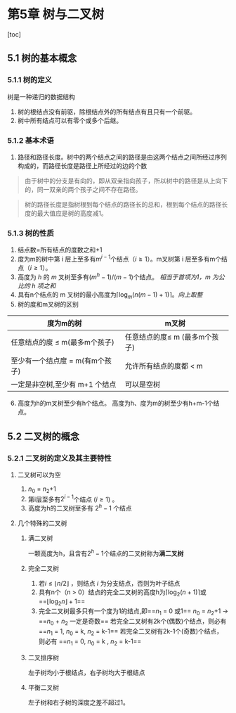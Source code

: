 # 第5章 树与二叉树

[toc]

## 5.1 树的基本概念

### 5.1.1 树的定义

树是一种递归的数据结构

1. 树的根结点没有前驱，除根结点外的所有结点有且只有一个前驱。
2. 树中所有结点可以有零个或多个后继。

### 5.1.2 基本术语

1. 路径和路径长度。树中的两个结点之间的路径是由这两个结点之间所经过序列构成的，而路径长度是路径上所经过的边的个数

> 由于树中的分支是有向的，即从双亲指向孩子，所以树中的路径是从上向下的，同一双亲的两个孩子之间不存在路径。

> 树的路径长度是指树根到每个结点的路径长的总和，根到每个结点的路径长度的最大值应是树的高度减1。

### 5.1.3 树的性质

1. 结点数=所有结点的度数之和+1
2. 度为m的树中第 i 层上至多有$m^{i-1}$个结点（$i\ge 1$）。m叉树第 i 层至多有m个结点（$i\ge 1$）。
3. 高度为 $h$ 的 $m$ 叉树至多有$(m^h-1)/(m-1)$个结点。  *相当于首项为1，m 为公比的 h 项之和*
4. 具有n个结点的 m 叉树的最小高度为$\lceil \log_m (n(m-1)+1) \rceil$。*向上取整*
5. 树的度和m叉树的区别

| 度为m的树                       | m叉树                         |
| ------------------------------- | ----------------------------- |
| 任意结点的度 ≤ m(最多m个孩子)   | 任意结点的度≤ m (最多m个孩子) |
| 至少有一个结点度 = m(有m个孩子) | 允许所有结点的度都 < m        |
| 一定是非空树,至少有 m+1 个结点  | 可以是空树                    |

6. 高度为h的m叉树至少有h个结点。
高度为h、度为m的树至少有h+m-1个结点。

## 5.2 二叉树的概念

### 5.2.1 二叉树的定义及其主要特性

1. 二叉树可以为空

   1. $n_0$ = $n_2$+1 
   2. 第i层至多有$2^{i-1}$个结点 $(i\ge1)$ 。
   3. 高度为h的二叉树至多有 $2^h-1$ 个结点

2. 几个特殊的二叉树

   1. 满二叉树

      一颗高度为h，且含有$2^h-1$个结点的二叉树称为**满二叉树**

   2. 完全二叉树

      1. 若$i\le\lfloor n/2 \rfloor$ ，则结点 $i$ 为分支结点，否则为叶子结点
      2. 具有n个（n > 0）结点的完全二叉树的高度h为$\lceil \log_2(n+1)\rceil$或==$\lfloor \log_2 n\rfloor + 1$== 
      3. 完全二叉树最多只有一个度为1的结点,即==$n_1$ = 0  或1==        $n_0$ = $n_2$+1 → ==$n_0$ + $n_2$ 一定是奇数==
         若完全二叉树有2k个(偶数)个结点，则必有 ==$n_1$ = 1, $n_0$ = k, $n_2$ = k-1==
         若完全二叉树有2k-1个(奇数)个结点，则必有 ==$n_1$ = 0, $n_0$ = k , $n_2$ = k-1==

   3. 二叉排序树

       左子树均小于根结点，右子树均大于根结点

   4. 平衡二叉树

       左子树和右子树的深度之差不超过1。


